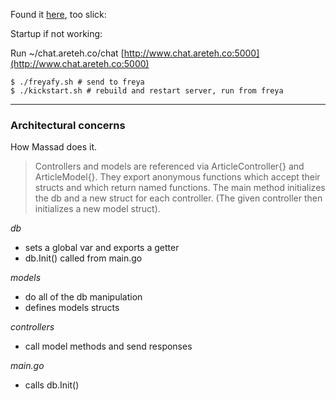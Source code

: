 Found it [here](https://medium.com/@olahol/writing-real-time-web-apps-in-go-chat-4aa058644f73#.8whi6swyn), too slick: 


Startup if not working:

Run ~/chat.areteh.co/chat
[http://www.chat.areteh.co:5000](http://www.chat.areteh.co:5000)

```
$ ./freyafy.sh # send to freya
$ ./kickstart.sh # rebuild and restart server, run from freya
```

----

### Architectural concerns
How Massad does it. 

> Controllers and models are referenced via ArticleController{}
> and ArticleModel{}.
> They export anonymous functions which accept their structs 
> and which return named functions. 
> The main method initializes the db and a new struct for each 
> controller. (The given controller then initializes a new 
> model struct). 

_db_
- sets a global var and exports a getter
- db.Init() called from main.go

_models_
- do all of the db manipulation
- defines models structs

_controllers_
- call model methods and send responses

_main.go_
- calls db.Init()
